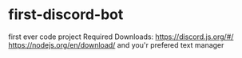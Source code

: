 # first-discord-bot
first ever code project
Required Downloads:
https://discord.js.org/#/
https://nodejs.org/en/download/
and you'r prefered text manager
